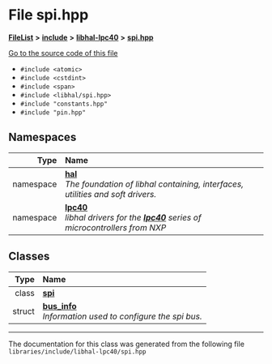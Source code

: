 

# File spi.hpp



[**FileList**](files.md) **>** [**include**](dir_cba0faac6e93618a6e2539705915bd70.md) **>** [**libhal-lpc40**](dir_2fff134b595a3a874b0307aab0eea726.md) **>** [**spi.hpp**](libhal-lpc40_2spi_8hpp.md)

[Go to the source code of this file](libhal-lpc40_2spi_8hpp_source.md)



* `#include <atomic>`
* `#include <cstdint>`
* `#include <span>`
* `#include <libhal/spi.hpp>`
* `#include "constants.hpp"`
* `#include "pin.hpp"`













## Namespaces

| Type | Name |
| ---: | :--- |
| namespace | [**hal**](namespacehal.md) <br>_The foundation of libhal containing, interfaces, utilities and soft drivers._  |
| namespace | [**lpc40**](namespacehal_1_1lpc40.md) <br>_libhal drivers for the_ [_**lpc40**_](namespacehal_1_1lpc40.md) _series of microcontrollers from NXP_ |


## Classes

| Type | Name |
| ---: | :--- |
| class | [**spi**](classhal_1_1lpc40_1_1spi.md) <br> |
| struct | [**bus\_info**](structhal_1_1lpc40_1_1spi_1_1bus__info.md) <br>_Information used to configure the spi bus._  |



















































------------------------------
The documentation for this class was generated from the following file `libraries/include/libhal-lpc40/spi.hpp`

